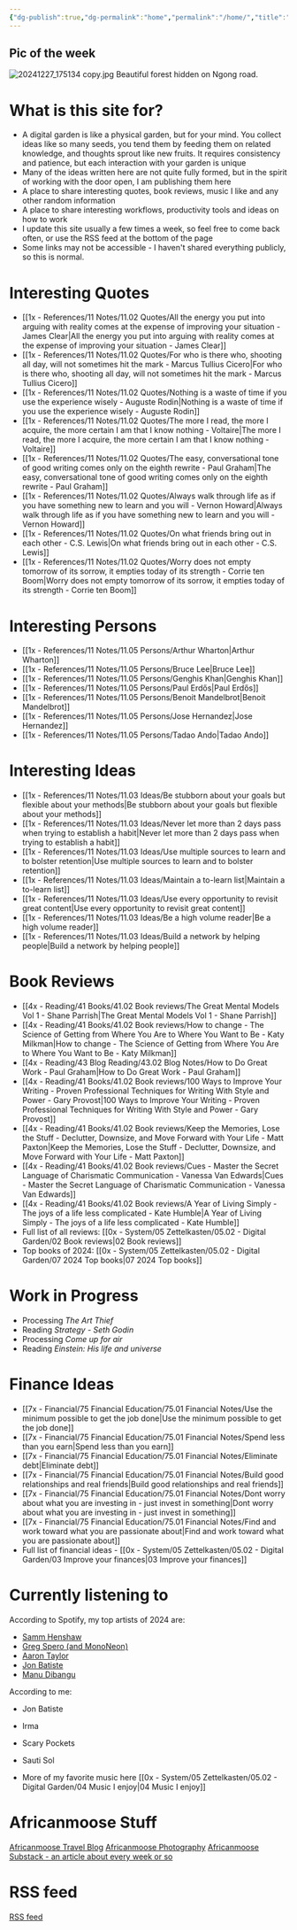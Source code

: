 ```yaml
---
{"dg-publish":true,"dg-permalink":"home","permalink":"/home/","title":"AfricanMoose Digital Garden","tags":["gardenEntry"],"dgShowFileTree":true,"created":"2025-01-03T15:40:42.401+03:00","updated":"2025-01-03T16:42:41.470+03:00"}
---
```


## Pic of the week 
![20241227_175134 copy.jpg](/img/user/2x%20-%20Planning/23%20Periodic%20Reviews/23.06%20Daily%20logs/20241227_175134%20copy.jpg)
Beautiful forest hidden on Ngong road.

# What is this site for?

- A digital garden is like a physical garden, but for your mind. You collect ideas like so many seeds, you tend them by feeding them on related knowledge, and thoughts sprout like new fruits. It requires consistency and patience, but each interaction with your garden is unique
- Many of the ideas written here are not quite fully formed, but in the spirit of working with the door open, I am publishing them here
- A place to share interesting quotes, book reviews, music I like and any other random information
- A place to share interesting workflows, productivity tools and ideas on how to work
- I update this site usually a few times a week, so feel free to come back often, or use the RSS feed at the bottom of the page
- Some links may not be accessible - I haven't shared everything publicly, so this is normal.


# Interesting Quotes

- [[1x - References/11 Notes/11.02 Quotes/All the energy you put into arguing with reality comes at the expense of improving your situation - James Clear\|All the energy you put into arguing with reality comes at the expense of improving your situation - James Clear]]
- [[1x - References/11 Notes/11.02 Quotes/For who is there who, shooting all day, will not sometimes hit the mark - Marcus Tullius Cicero\|For who is there who, shooting all day, will not sometimes hit the mark - Marcus Tullius Cicero]]
- [[1x - References/11 Notes/11.02 Quotes/Nothing is a waste of time if you use the experience wisely - Auguste Rodin\|Nothing is a waste of time if you use the experience wisely - Auguste Rodin]]
- [[1x - References/11 Notes/11.02 Quotes/The more I read, the more I acquire, the more certain I am that I know nothing - Voltaire\|The more I read, the more I acquire, the more certain I am that I know nothing - Voltaire]]
- [[1x - References/11 Notes/11.02 Quotes/The easy, conversational tone of good writing comes only on the eighth rewrite - Paul Graham\|The easy, conversational tone of good writing comes only on the eighth rewrite - Paul Graham]]
- [[1x - References/11 Notes/11.02 Quotes/Always walk through life as if you have something new to learn and you will - Vernon Howard\|Always walk through life as if you have something new to learn and you will - Vernon Howard]]
- [[1x - References/11 Notes/11.02 Quotes/On what friends bring out in each other - C.S. Lewis\|On what friends bring out in each other - C.S. Lewis]]
- [[1x - References/11 Notes/11.02 Quotes/Worry does not empty tomorrow of its sorrow, it empties today of its strength - Corrie ten Boom\|Worry does not empty tomorrow of its sorrow, it empties today of its strength - Corrie ten Boom]]


# Interesting Persons

- [[1x - References/11 Notes/11.05 Persons/Arthur Wharton\|Arthur Wharton]]
- [[1x - References/11 Notes/11.05 Persons/Bruce Lee\|Bruce Lee]]
- [[1x - References/11 Notes/11.05 Persons/Genghis Khan\|Genghis Khan]]
- [[1x - References/11 Notes/11.05 Persons/Paul Erdős\|Paul Erdős]]
- [[1x - References/11 Notes/11.05 Persons/Benoit Mandelbrot\|Benoit Mandelbrot]]
- [[1x - References/11 Notes/11.05 Persons/Jose Hernandez\|Jose Hernandez]]
- [[1x - References/11 Notes/11.05 Persons/Tadao Ando\|Tadao Ando]]

# Interesting Ideas

- [[1x - References/11 Notes/11.03 Ideas/Be stubborn about your goals but flexible about your methods\|Be stubborn about your goals but flexible about your methods]]
- [[1x - References/11 Notes/11.03 Ideas/Never let more than 2 days pass when trying to establish a habit\|Never let more than 2 days pass when trying to establish a habit]]
- [[1x - References/11 Notes/11.03 Ideas/Use multiple sources to learn and to bolster retention\|Use multiple sources to learn and to bolster retention]]
- [[1x - References/11 Notes/11.03 Ideas/Maintain a to-learn list\|Maintain a to-learn list]]
- [[1x - References/11 Notes/11.03 Ideas/Use every opportunity to revisit great content\|Use every opportunity to revisit great content]]
- [[1x - References/11 Notes/11.03 Ideas/Be a high volume reader\|Be a high volume reader]]
- [[1x - References/11 Notes/11.03 Ideas/Build a network by helping people\|Build a network by helping people]]

# Book Reviews

- [[4x - Reading/41 Books/41.02 Book reviews/The Great Mental Models Vol 1 - Shane Parrish\|The Great Mental Models Vol 1 - Shane Parrish]]
- [[4x - Reading/41 Books/41.02 Book reviews/How to change - The Science of Getting from Where You Are to Where You Want to Be - Katy Milkman\|How to change - The Science of Getting from Where You Are to Where You Want to Be - Katy Milkman]]
- [[4x - Reading/43 Blog Reading/43.02 Blog Notes/How to Do Great Work - Paul Graham\|How to Do Great Work - Paul Graham]]
- [[4x - Reading/41 Books/41.02 Book reviews/100 Ways to Improve Your Writing - Proven Professional Techniques for Writing With Style and Power - Gary Provost\|100 Ways to Improve Your Writing - Proven Professional Techniques for Writing With Style and Power - Gary Provost]]
- [[4x - Reading/41 Books/41.02 Book reviews/Keep the Memories, Lose the Stuff - Declutter, Downsize, and Move Forward with Your Life - Matt Paxton\|Keep the Memories, Lose the Stuff - Declutter, Downsize, and Move Forward with Your Life - Matt Paxton]]
- [[4x - Reading/41 Books/41.02 Book reviews/Cues - Master the Secret Language of Charismatic Communication - Vanessa Van Edwards\|Cues - Master the Secret Language of Charismatic Communication - Vanessa Van Edwards]]
- [[4x - Reading/41 Books/41.02 Book reviews/A Year of Living Simply - The joys of a life less complicated - Kate Humble\|A Year of Living Simply - The joys of a life less complicated - Kate Humble]]
- Full list of all reviews: [[0x - System/05 Zettelkasten/05.02 - Digital Garden/02 Book reviews\|02 Book reviews]]
- Top books of 2024: [[0x - System/05 Zettelkasten/05.02 - Digital Garden/07 2024 Top books\|07 2024 Top books]]

# Work in Progress

- Processing _The Art Thief_
- Reading _Strategy - Seth Godin_
- Processing _Come up for air_
- Reading _Einstein: His life and universe_

# Finance Ideas

- [[7x - Financial/75 Financial Education/75.01 Financial Notes/Use the minimum possible to get the job done\|Use the minimum possible to get the job done]]
- [[7x - Financial/75 Financial Education/75.01 Financial Notes/Spend less than you earn\|Spend less than you earn]]
- [[7x - Financial/75 Financial Education/75.01 Financial Notes/Eliminate debt\|Eliminate debt]]
- [[7x - Financial/75 Financial Education/75.01 Financial Notes/Build good relationships and real friends\|Build good relationships and real friends]]
- [[7x - Financial/75 Financial Education/75.01 Financial Notes/Dont worry about what you are investing in - just invest in something\|Dont worry about what you are investing in - just invest in something]]
- [[7x - Financial/75 Financial Education/75.01 Financial Notes/Find and work toward what you are passionate about\|Find and work toward what you are passionate about]]
- Full list of financial ideas - [[0x - System/05 Zettelkasten/05.02 - Digital Garden/03 Improve your finances\|03 Improve your finances]]

# Currently listening to

According to Spotify, my top artists of 2024 are:
- [Samm Henshaw](https://www.youtube.com/watch?v=I_8-P4eZ1jA)
- [Greg Spero (and MonoNeon)](https://www.youtube.com/watch?v=S6_EMdSs45k)
- [Aaron Taylor](https://www.youtube.com/watch?v=7Tln_B11HgQ)
- [Jon Batiste](https://www.youtube.com/watch?v=ze4xcmBFvaE)
- [Manu Dibangu](https://www.youtube.com/watch?v=HV2hfn-TS14)

According to me:
- Jon Batiste
- Irma
- Scary Pockets
- Sauti Sol

- More of my favorite music here [[0x - System/05 Zettelkasten/05.02 - Digital Garden/04 Music I enjoy\|04 Music I enjoy]]

# Africanmoose Stuff

[Africanmoose Travel Blog](https://africanmoose.blogspot.com)
[Africanmoose Photography](http://Africanmoose.com)
[Africanmoose Substack - an article about every week or so](https://africanmoose.substack.com)

# RSS feed
[RSS feed](https://africanmoose.netlify.app/feed.xml)
